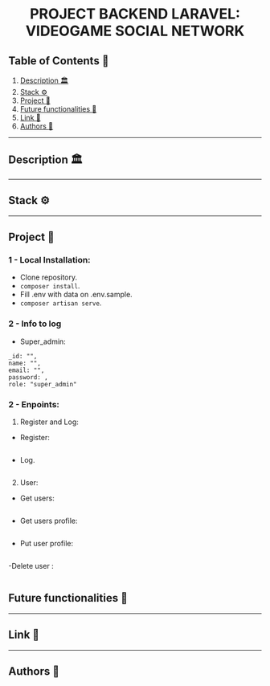 <h1 align="center"> PROJECT BACKEND LARAVEL: VIDEOGAME SOCIAL NETWORK </h1>



## Table of Contents :file_folder:

1. [Description :classical_building:](#description-classical_building)
2. [Stack :gear:](#stack-gear)
3. [Project :open_book:](#Project-open_book)
4. [Future functionalities :star2:](#Future-functionalities-star2)
5. [Link :dart:](#link-dart)
6. [Authors :wave:](#author-wave)


---

## Description :classical_building:


---

## Stack :gear:


---

## Project :open_book:



### 1 - Local Installation:

- Clone repository.
- `composer install`.
- Fill .env with data on .env.sample.
- `composer artisan serve`.


### 2 - Info to log

- Super_admin:
```
_id: "",
name: "",
email: "",
password: ,
role: "super_admin"
```



### 2 - Enpoints:

1. Register and Log:

- Register:



<image src="" alt="">

- Log.




<image src="" alt="">


2. User:

- Get users:




<image src="" alt="">

- Get users profile:



<image src="" alt="">

- Put user profile:




<image src="" alt="">

-Delete user :




<image src="" alt="">








## Future functionalities :star2:



---

## Link :dart:



---

## Authors :wave:



